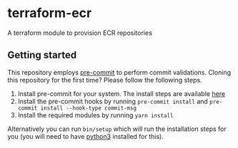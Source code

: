 # terraform-ecr
A terraform module to provision ECR repositories

## Getting started
This repository employs [pre-commit](https://pre-commit.com) to perform commit validations.
Cloning this repository for the first time? Please follow the following steps.

1. Install pre-commit for your system. The install steps are available [here](https://pre-commit.com/#installation)
2. Install the pre-commit hooks by running `pre-commit install` and `pre-commit install --hook-type commit-msg`
3. Install the required modules by running `yarn install`

Alternatively you can run `bin/setup` which will run the installation steps for you
(you will need to have [python3](https://www.python.org/downloads/) installed for this).
